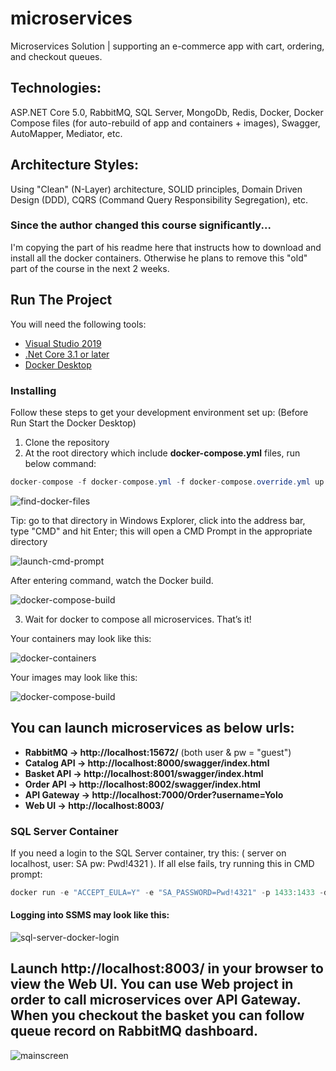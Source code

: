 # microservices
Microservices Solution | supporting an e-commerce app with cart, ordering, and checkout queues.

## Technologies:
ASP.NET Core 5.0, RabbitMQ, SQL Server, MongoDb, Redis, Docker, Docker Compose files (for auto-rebuild of app and containers + images), Swagger, AutoMapper, Mediator, etc.

## Architecture Styles:
Using "Clean" (N-Layer) architecture, SOLID principles, Domain Driven Design (DDD), CQRS (Command Query Responsibility Segregation), etc.

### Since the author changed this course significantly...
I'm copying the part of his readme here that instructs how to download and install all the docker containers. Otherwise he plans to remove this "old" part of the course in the next 2 weeks. 

## Run The Project
You will need the following tools:

* [Visual Studio 2019](https://visualstudio.microsoft.com/downloads/)
* [.Net Core 3.1 or later](https://dotnet.microsoft.com/download/dotnet-core/3.1)
* [Docker Desktop](https://www.docker.com/products/docker-desktop)


### Installing
Follow these steps to get your development environment set up: (Before Run Start the Docker Desktop)
1. Clone the repository
2. At the root directory which include **docker-compose.yml** files, run below command:
```csharp
docker-compose -f docker-compose.yml -f docker-compose.override.yml up --build
```
![find-docker-files](Microservices/src/WebApp/AspnetRunBasics/wwwroot/images/open_containing_folder.png)

Tip: go to that directory in Windows Explorer, click into the address bar, type "CMD" and hit Enter; this will open a CMD Prompt in the appropriate directory

![launch-cmd-prompt](Microservices/src/WebApp/AspnetRunBasics/wwwroot/images/cmd-prompt-docker-files.png)

After entering command, watch the Docker build.

![docker-compose-build](Microservices/src/WebApp/AspnetRunBasics/wwwroot/images/docker-composer-build.png)


3. Wait for docker to compose all microservices. That’s it!

Your containers may look like this: 

![docker-containers](Microservices/src/WebApp/AspnetRunBasics/wwwroot/images/docker-containers.png)

Your images may look like this: 

![docker-compose-build](Microservices/src/WebApp/AspnetRunBasics/wwwroot/images/docker-images.png)


## You can **launch microservices** as below urls:
* **RabbitMQ -> http://localhost:15672/** (both user & pw = "guest")
* **Catalog API -> http://localhost:8000/swagger/index.html**
* **Basket API -> http://localhost:8001/swagger/index.html**
* **Order API -> http://localhost:8002/swagger/index.html**
* **API Gateway -> http://localhost:7000/Order?username=Yolo**
* **Web UI -> http://localhost:8003/**

### SQL Server Container
If you need a login to the SQL Server container, try this: ( server on localhost, user: SA pw: Pwd!4321 ).
If all else fails, try running this in CMD prompt: 
```csharp
docker run -e "ACCEPT_EULA=Y" -e "SA_PASSWORD=Pwd!4321" -p 1433:1433 -d mcr.microsoft.com/mssql/server
```
#### Logging into SSMS may look like this: 

![sql-server-docker-login](Microservices/src/WebApp/AspnetRunBasics/wwwroot/images/sql-server-docker-login.png)


## Launch http://localhost:8003/ in your browser to view the Web UI. You can use Web project in order to **call microservices over API Gateway**. When you **checkout the basket** you can follow **queue record on RabbitMQ dashboard**.

![mainscreen](Microservices/src/WebApp/AspnetRunBasics/wwwroot/images/frontend.png)

